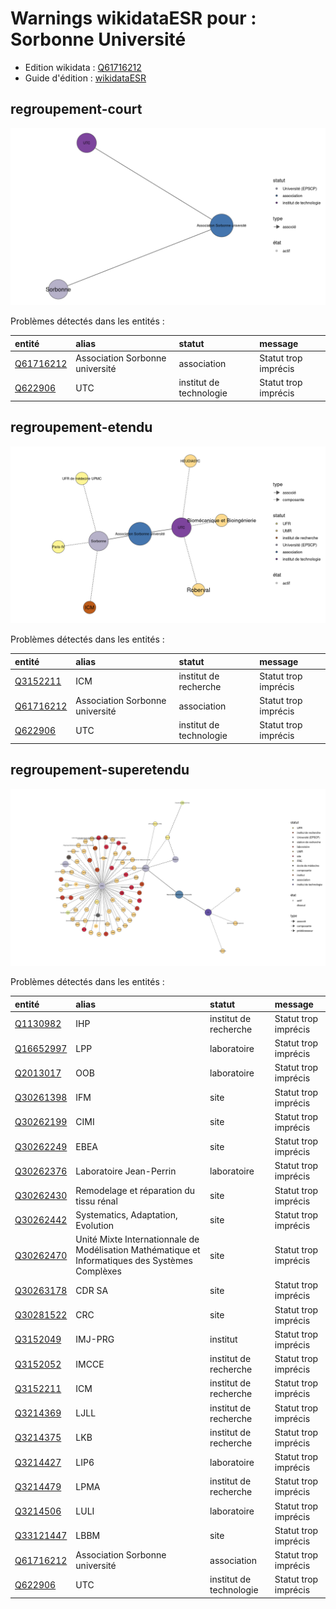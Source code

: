 Warnings wikidataESR pour : Sorbonne Université
================

- Edition wikidata : [Q61716212](https://www.wikidata.org/wiki/Q61716212)
- Guide d'édition : [wikidataESR](https://github.com/cpesr/wikidataESR/)



## regroupement-court 

![Graphique non généré](https://github.com/cpesr/wikidataESR/blob/master/plots/regroupements/Q61716212-regroupement-court.png) 



Problèmes détectés dans les entités :

|entité                                               |alias                           |statut                  |message              |
|:----------------------------------------------------|:-------------------------------|:-----------------------|:--------------------|
|[Q61716212](https://www.wikidata.org/wiki/Q61716212) |Association Sorbonne université |association             |Statut trop imprécis |
|[Q622906](https://www.wikidata.org/wiki/Q622906)     |UTC                             |institut de technologie |Statut trop imprécis |


## regroupement-etendu 

![Graphique non généré](https://github.com/cpesr/wikidataESR/blob/master/plots/regroupements/Q61716212-regroupement-etendu.png) 



Problèmes détectés dans les entités :

|entité                                               |alias                           |statut                  |message              |
|:----------------------------------------------------|:-------------------------------|:-----------------------|:--------------------|
|[Q3152211](https://www.wikidata.org/wiki/Q3152211)   |ICM                             |institut de recherche   |Statut trop imprécis |
|[Q61716212](https://www.wikidata.org/wiki/Q61716212) |Association Sorbonne université |association             |Statut trop imprécis |
|[Q622906](https://www.wikidata.org/wiki/Q622906)     |UTC                             |institut de technologie |Statut trop imprécis |


## regroupement-superetendu 

![Graphique non généré](https://github.com/cpesr/wikidataESR/blob/master/plots/regroupements/Q61716212-regroupement-superetendu.png) 



Problèmes détectés dans les entités :

|entité                                               |alias                                                                                            |statut                  |message              |
|:----------------------------------------------------|:------------------------------------------------------------------------------------------------|:-----------------------|:--------------------|
|[Q1130982](https://www.wikidata.org/wiki/Q1130982)   |IHP                                                                                              |institut de recherche   |Statut trop imprécis |
|[Q16652997](https://www.wikidata.org/wiki/Q16652997) |LPP                                                                                              |laboratoire             |Statut trop imprécis |
|[Q2013017](https://www.wikidata.org/wiki/Q2013017)   |OOB                                                                                              |laboratoire             |Statut trop imprécis |
|[Q30261398](https://www.wikidata.org/wiki/Q30261398) |IFM                                                                                              |site                    |Statut trop imprécis |
|[Q30262199](https://www.wikidata.org/wiki/Q30262199) |CIMI                                                                                             |site                    |Statut trop imprécis |
|[Q30262249](https://www.wikidata.org/wiki/Q30262249) |EBEA                                                                                             |site                    |Statut trop imprécis |
|[Q30262376](https://www.wikidata.org/wiki/Q30262376) |Laboratoire Jean-Perrin                                                                          |laboratoire             |Statut trop imprécis |
|[Q30262430](https://www.wikidata.org/wiki/Q30262430) |Remodelage et réparation du tissu rénal                                                          |site                    |Statut trop imprécis |
|[Q30262442](https://www.wikidata.org/wiki/Q30262442) |Systematics, Adaptation, Evolution                                                               |site                    |Statut trop imprécis |
|[Q30262470](https://www.wikidata.org/wiki/Q30262470) |Unité Mixte Internationnale de Modélisation Mathématique et Informatiques des Systèmes Complèxes |site                    |Statut trop imprécis |
|[Q30263178](https://www.wikidata.org/wiki/Q30263178) |CDR SA                                                                                           |site                    |Statut trop imprécis |
|[Q30281522](https://www.wikidata.org/wiki/Q30281522) |CRC                                                                                              |site                    |Statut trop imprécis |
|[Q3152049](https://www.wikidata.org/wiki/Q3152049)   |IMJ-PRG                                                                                          |institut                |Statut trop imprécis |
|[Q3152052](https://www.wikidata.org/wiki/Q3152052)   |IMCCE                                                                                            |institut de recherche   |Statut trop imprécis |
|[Q3152211](https://www.wikidata.org/wiki/Q3152211)   |ICM                                                                                              |institut de recherche   |Statut trop imprécis |
|[Q3214369](https://www.wikidata.org/wiki/Q3214369)   |LJLL                                                                                             |institut de recherche   |Statut trop imprécis |
|[Q3214375](https://www.wikidata.org/wiki/Q3214375)   |LKB                                                                                              |institut de recherche   |Statut trop imprécis |
|[Q3214427](https://www.wikidata.org/wiki/Q3214427)   |LIP6                                                                                             |laboratoire             |Statut trop imprécis |
|[Q3214479](https://www.wikidata.org/wiki/Q3214479)   |LPMA                                                                                             |institut de recherche   |Statut trop imprécis |
|[Q3214506](https://www.wikidata.org/wiki/Q3214506)   |LULI                                                                                             |laboratoire             |Statut trop imprécis |
|[Q33121447](https://www.wikidata.org/wiki/Q33121447) |LBBM                                                                                             |site                    |Statut trop imprécis |
|[Q61716212](https://www.wikidata.org/wiki/Q61716212) |Association Sorbonne université                                                                  |association             |Statut trop imprécis |
|[Q622906](https://www.wikidata.org/wiki/Q622906)     |UTC                                                                                              |institut de technologie |Statut trop imprécis |
